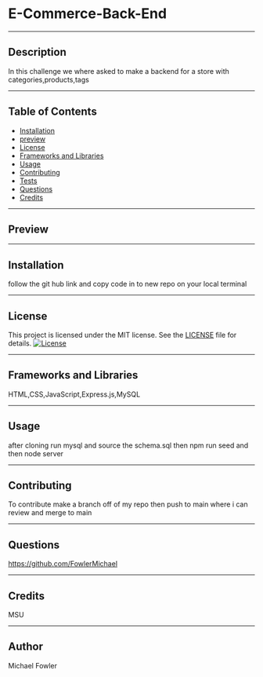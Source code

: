 
  # E-Commerce-Back-End
  <hr>

  ## Description
  In this challenge we where asked to make a backend for a store with categories,products,tags
  <hr>

  ## Table of Contents
  * [Installation](#installation)
  * [preview](#preview)
  * [License](#license)
  * [Frameworks and Libraries](#frameworks-and-libraries)
  * [Usage](#usage)
  * [Contributing](#contributing)
  * [Tests](#tests)
  * [Questions](#questions)
  * [Credits](#credits)
  <hr>

  ## Preview
   
   <hr>

  ## Installation
   follow the git hub link and copy code in to new repo on your local terminal 
   <hr>

   
   ## License

This project is licensed under the MIT license. See the [LICENSE](LICENSE) file for details.
   [![License](https://img.shields.io/badge/License-MIT-blue.svg)](LICENSE)
   <hr>

  ## Frameworks and Libraries
   HTML,CSS,JavaScript,Express.js,MySQL
   <hr>

  ## Usage
  after cloning run mysql and source the schema.sql then npm run seed and then node server 
  <hr>

  ## Contributing
  To contribute make a branch off of my repo then push to main where i can review and merge to main 
  <hr>

  ## Questions
  https://github.com/FowlerMichael
  <hr>

  ## Credits
   MSU
   <hr>

  ## Author
   Michael Fowler

